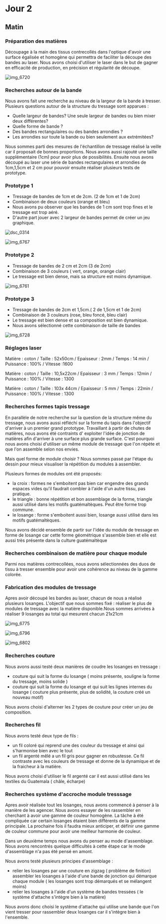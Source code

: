 
# Jour 2

## Matin

### Préparation des matières

Découpage à la main des tissus contrecollés dans l'optique d'avoir une surface égalisée et homogène qui permettra de faciliter la découpe des bandes au laser. Nous avons choisi d'utiliser le laser dans le but de gagner en efficacité de production, en précision et régularité de découpe. 

![img_6720](https://user-images.githubusercontent.com/29283755/40733120-3715e338-6435-11e8-837a-d697ea426083.JPG)


### Recherches autour de la bande

Nous avons fait une recherche au niveau de la largeur de la bande à tresser. Plusieurs questions autour de la structure du tressage sont apparues : 
* Quelle largeur de bandes? Une seule largeur de bandes ou bien mixer deux différentes? 
* Quelle forme de bande ? 
* Des bandes rectangulaires ou des bandes arrondies ? 
* Les arrondies sur toute la bande ou bien seulement aux extrémitées?

Nous sommes parti des mesures de l'échantillon de tressage réalisé la veille car il proposait de bonnes proportions. 
Nous avons aussi rajouté une taille supplémentaire (1cm) pour avoir plus de possibilités. Ensuite nous avons découpé au laser une série de bandes rectangulaires et arrondies de 1cm,1,5cm et 2 cm pour pouvoir ensuite réaliser plusieurs tests de prototype.


### Prototype 1

* Tressage de bandes de 1cm et de 2cm. (2 de 1cm et 1 de 2cm)
* Combinaison de deux couleurs (orange et bleu)
* Nous avons pu observer que les bandes de 1 cm sont trop fines et le tressage est trop aéré.
* D'autre part jouer avec 2 largeur de bandes permet de créer un jeu graphique.

![dsc_0314](https://user-images.githubusercontent.com/29283755/40733830-f12f2508-6436-11e8-98b0-ce740b471e21.JPG)

![img_6767](https://user-images.githubusercontent.com/29283755/40744073-bdc8c242-6453-11e8-99fa-d230ddb3b36e.jpg)


### Prototype 2

* Tressage de bandes de 2 cm et 2cm (3 de 2cm)
* Combinaison de 3 couleurs ( vert, orange, orange clair)
* Le tressage est bien dense, mais sa structure est moins dynamique.

![img_6761](https://user-images.githubusercontent.com/29283755/40733779-ccf3f90c-6436-11e8-9ae5-883d55f0d3f8.JPG)


### Prototype 3 

* Tressage de bandes de 2cm et 1,5cm.( 2 de 1,5cm et 1 de 2cm)
* Combinaison de 3 couleurs (rose, bleu foncé, bleu clair)
* Le tressage est bien dense et sa composition est bien dynamique.
* Nous avons sélectionné cette combinaison de taille de bandes

![img_6728](https://user-images.githubusercontent.com/29283755/40733887-17a2f750-6437-11e8-9063-bdbc6c5e5bcf.JPG)

### Réglages laser

 Matière : coton /
 Taille : 52x50cm /
 Epaisseur : 2mm /
 Temps : 14 min /
 Puissance : 100% /
 Vitesse :1600 

  Matière : coton /
  Taille : 10,5x22cm /
  Epaisseur : 3 mm /
  Temps : 12min /
  Puissance : 100% /
  Vitesse : 1300 

  Matière : coton /
  Taille : 103x 44cm /
  Epaisseur : 5 mm /
  Temps : 22min /
  Puissance : 100% /
  Vitesse : 1300

### Recherches formes tapis tressage

En parallèle de notre recherche sur la question de la structure même du tressage, nous avons aussi réfléchi sur la forme du tapis dans l'objectif d'arriver à un premier grand prototype. Travaillant à partir de chutes de matières, nous avons été contraints d' exploiter l'idée de jonction de matières afin d'arriver à une surface plus grande surface. C'est pourquoi nous  avons choisi d'utiliser un même module de tressage que l'on répète et que l'on assemble selon nos envies.

Mais quel forme de module choisir ?
Nous sommes passé par l'étape du dessin pour mieux visualiser la répétition du modules à assembler. 

Plusieurs formes de modules ont été proposés:
* la croix : formes ne s'emboitent pas bien car engendre des grands espaces vides qu'il faudrait combler à l'aide d'un autre tissu, pas pratique. 
* le triangle : bonne répétition et bon assemblage de la forme, triangle aussi utilisé dans les motifs guatémaltèques. Peut être forme trop commune.
* le losange : forme s'emboitent aussi bien, losange aussi utilisé dans les motifs guatémaltèques.

Nous avons décidé ensemble de partir sur l'idée du module de tressage en forme de losange car  cette forme géométrique s'assemble bien et elle est aussi très présente dans la culture guatémaltèque

### Recherches combinaison de matière pour chaque module

Parmi nos matières contrecollées, nous avons sélectionnées des duos de tissu à tresser ensemble pour avoir une cohérence au niveau de la gamme colorée.


### Fabrication des modules de tressage

Apres avoir découpé les bandes au laser, chacun de nous a réalisé plusieurs losanges.
L'objectif que nous sommes fixé : réaliser le plus de modules de tressage avec la matière disponible.Nous sommes arrivées à réaliser 9 losanges au total qui mesurent chacun 21x21cm

![img_6775](https://user-images.githubusercontent.com/29283755/40734452-c56c54ca-6438-11e8-90d3-76084898651c.JPG)

![img_6796](https://user-images.githubusercontent.com/29283755/40734622-4161182c-6439-11e8-8227-061c22b2a1c5.jpg)

![img_6802](https://user-images.githubusercontent.com/29283755/40734547-0648e0d0-6439-11e8-90b2-72a08a029220.jpg)

### Recherches couture 

Nous avons aussi testé deux manières de coudre les losanges en tressage :
* couture qui suit la forme du losange ( moins présente, souligne la forme du tressage, moins solide  )
* couture qui suit la forme du losange et qui suit les lignes internes du losange ( couture plus présente, plus de solidité, la couture créé un nouveau motif)

Nous avons choisi d'alterner les 2 types de couture pour créer un jeu de composition.

### Recherches fil

Nous avons testé deux type de fils :
* un fil coloré qui reprend une des couleur du tressage et ainsi qui s'harmonise bien avec le tout
* un fil argenté mêlé a un fil gris pour gagner en robustesse. Ce fil contraste avec les couleurs de tressage et donne de la dynamique et de la fraicheur à la matière.

Nous avons choisi d'utiliser le fil argenté car il est aussi utilisé dans les textiles du Guatemala ( châle, écharpe)


### Recherches système d'accroche module tresssage

Apres avoir réalisée tout les losanges, nous avons commencé à penser à la manière de les agencer. Nous avons essayer de les rassembler en cherchant à avoir une gamme de couleur homogène. La tâche à été compliquée car certain losanges étaient bien différents de la gamme principale. La prochaine fois il faudra mieux anticiper, et définir une gamme de couleur commune pour avoir une meilleur harmonie de couleur.

Dans un deuxième temps nous avons du penser au mode d'assemblage. Nous avons rencontrés quelque difficultés à cette étape car le mode d'assemblage n'a pas été pensé en amont.

Nous avons testé plusieurs principes d'assemblage :
* relier les losanges par une couture en zigzag ( problème de finition)
assembler les losanges à l'aide d'une bande de jonction qui démarque chaque module ( les losanges sont trop démarqués et se mélangent moins)
* relier les losanges à l'aide d'un système de bandes tressées ( le système d'attache s'intègre bien à la matière)

Nous avons donc choisi le système d'attache qui utilise une bande que l'on vient tresser pour rassembler deux losanges car il s'intègre bien à l'ensemble.













